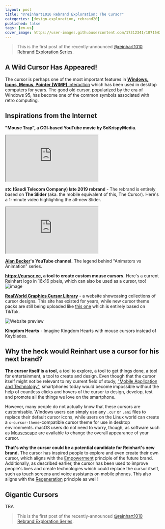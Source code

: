 ```yaml
---
layout: post
title: "@reinhart1010 Rebrand Exploration: The Cursor"
categories: [design-exploration, rebrand20]
published: false
tags: [en-us]
cover_image: https://user-images.githubusercontent.com/17312341/107154315-ead03a00-69a4-11eb-8395-d37e330e4395.png
---
```

> This is the first post of the recently-announced [@reinhart1010 Rebrand Exploration Series](/posts/2021/02/14/introducing-the-reinhart1010-rebranding-exploration-series.html).

## A Wild Cursor Has Appeared!
The cursor is perhaps one of the most important features in [**Windows, Icons, Menus, Pointer (WIMP)** interaction](https://en.wikipedia.org/wiki/WIMP_(computing)) which has been used in desktop computers for years. The good old cursor, popularized by the era of Windows 95, has become one of the common symbols associated with retro computing.

## Inspirations from the Internet
**"Mouse Trap", a CGI-based YouTube movie by SoKrispyMedia.**
<iframe class="w-full h-300" src="https://www.youtube.com/embed/_rb31gBRaY8" allow="accelerometer; autoplay; clipboard-write; encrypted-media; gyroscope; picture-in-picture"></iframe>

**stc (Saudi Telecom Company) late 2019 rebrand** - The rebrand is entirely based on **The Slider** (aka. the mobile equivalent of this, The Cursor). Here's a 1-minute video highlighting the all-new Slider.
<iframe class="w-full h-300" src="https://www.youtube.com/embed/pqxw2g_3b8w" allow="accelerometer; autoplay; clipboard-write; encrypted-media; gyroscope; picture-in-picture"></iframe>

**[Alan Becker](https://www.youtube.com/user/noogai89)'s YouTube channel.** The legend behind "Animators vs Animation" series.

**<https://cursor.cc>, a tool to create custom mouse cursors.** Here's a current Reinhart logo in 16x16 pixels, which can also be used as a cursor, too!
![image](https://user-images.githubusercontent.com/17312341/107154315-ead03a00-69a4-11eb-8395-d37e330e4395.png)

**[RealWorld Graphics Cursor Library](http://www.rw-designer.com/gallery)** - a website showcasing collections of cursor designs. This site has existed for years, while new cursor theme packs are still being uploaded like [this one](http://www.rw-designer.com/cursor-set/szubidub-s-glitch-pack) which is entirely based on TikTok.

![Website preview](https://user-images.githubusercontent.com/17312341/107155834-3a1a6880-69ad-11eb-937e-430270fdba4d.png)

**Kingdom Hearts** - Imagine Kingdom Hearts with mouse cursors instead of Keyblades.

## Why the heck would Reinhart use a cursor for his next brand?
**The cursor itself is a tool,** a tool to explore, a tool to get things done, a tool for entertainment, a tool to create and design. Even though that the cursor itself might not be relevant to my current field of study, ["Mobile Application and Technology"](https://curriculum.binus.ac.id/program/mobile-application-technology/), smartphones today would become impossible without the help of countless clicks and hovers of the cursor to design, develop, test and promote all the things we love on the smartphone.

However, many people do not actually know that these cursors are customisable. Windows users can simply use any `.cur` or `.ani` files to replace their default cursor icons, while users on the Linux world can create a `x-cursor-theme`-compatible cursor theme for use in desktop environments. macOS users do not need to worry, though, as software such as [Mousescape](https://github.com/alexzielenski/Mousecape) are available to change the overall appearance of your cursor.

**That's why the cursor could be a potential candidate for Reinhart's new brand.** The cursor has inspired people to explore and even create their own cursor, which aligns with the [Empowerment](/posts/2021/02/14/introducing-the-reinhart1010-rebranding-exploration-series.html) principle of the future brand. Additionally, as described earlier, the cursor has been used to improve people's lives and create technologies which could replace the cursor itself, such as touch screens and voice assistants on mobile phones. This also aligns with the [Regeneration](/posts/2021/02/14/introducing-the-reinhart1010-rebranding-exploration-series.html) principle as well!

## Gigantic Cursors
TBA

> This is the first post of the recently-announced [@reinhart1010 Rebrand Exploration Series](/posts/2021/02/14/introducing-the-reinhart1010-rebranding-exploration-series.html).